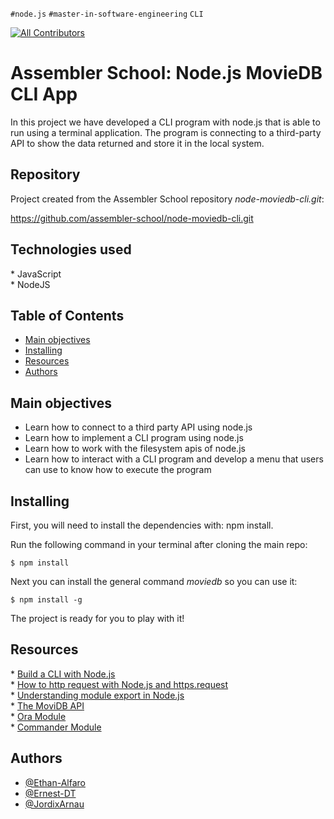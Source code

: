 `#node.js` `#master-in-software-engineering` `CLI`

<!-- ALL-CONTRIBUTORS-BADGE:START - Do not remove or modify this section -->

[![All Contributors](https://img.shields.io/badge/all_contributors-1-orange.svg?style=flat-square)](#contributors-)

<!-- ALL-CONTRIBUTORS-BADGE:END -->

# Assembler School: Node.js MovieDB CLI App <!-- omit in toc -->

In this project we have developed a CLI program with node.js that is able to run using a terminal application.
The program is connecting to a third-party API to show the data returned and store it in the local system.

## Repository <!-- omit in toc -->

Project created from the Assembler School repository _node-moviedb-cli.git_:

https://github.com/assembler-school/node-moviedb-cli.git

## Technologies used <!-- omit in toc -->

\* JavaScript  
\* NodeJS  

## Table of Contents <!-- omit in toc -->

- [Main objectives](#main-objectives)
- [Installing](#installing)
- [Resources](#resources)
- [Authors](#authors)

## Main objectives

* Learn how to connect to a third party API using node.js
* Learn how to implement a CLI program using node.js
* Learn how to work with the filesystem apis of node.js
* Learn how to interact with a CLI program and develop a menu that users can use to know how to execute the program

## Installing
First, you will need to install the dependencies with: npm install.

Run the following command in your terminal after cloning the main repo:

```
$ npm install
```

Next you can install the general command _moviedb_ so you can use it:

```
$ npm install -g
```

The project is ready for you to play with it!

## Resources

\* [Build a CLI with Node.js](https://dev.to/rushankhan1/build-a-cli-with-node-js-4jbi)   
\* [How to http request with Node.js and https.request](https://www.twilio.com/blog/2017/08/http-requests-in-node-js.html)  
\* [Understanding module export in Node.js](https://www.sitepoint.com/understanding-module-exports-exports-node-js/)  
\* [The MoviDB API](https://www.themoviedb.org/documentation/api)  
\* [Ora Module](https://www.npmjs.com/package/ora)  
\* [Commander Module](https://www.npmjs.com/package/commander)  

## Authors

- [@Ethan-Alfaro](https://github.com/Ethan-Alfaro)  
- [@Ernest-DT](https://github.com/Ernest-DT)
- [@JordixArnau](https://github.com/JordixArnau)
